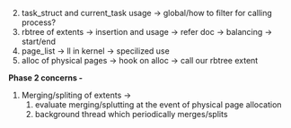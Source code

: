 
2. task_struct and current_task usage -> global/how to filter for calling process? 
3. rbtree of extents -> insertion and usage -> refer doc -> balancing -> start/end
4. page_list -> ll in kernel -> specilized use
5. alloc of physical pages -> hook on alloc -> call our rbtree extent

**Phase 2 concerns -** 
1. Merging/spliting of extents ->
   1. evaluate merging/splutting at the event of physical page allocation
   2. background thread which periodically merges/splits 